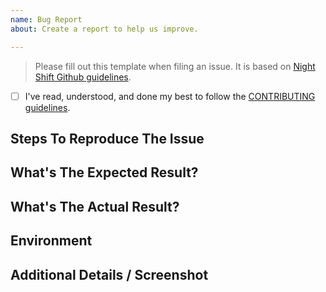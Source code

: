 ```yaml
---
name: Bug Report
about: Create a report to help us improve.

---
```


> Please fill out this template when filing an issue. It is based on [Night Shift Github guidelines](https://github.com/nshift/github-guidelines).

* [ ] I've read, understood, and done my best to follow the [CONTRIBUTING guidelines](/CONTRIBUTING.md).

## Steps To Reproduce The Issue
<!-- 
	List the high-level objectives of this issue.

	Example:

	1. `git clone https://github.com/nshift/setup.sh`
	2. `cd setup.sh`
	3. `sudo ./setup.sh`
-->

## What's The Expected Result?
<!-- Describe your expectation with examples. -->

## What's The Actual Result?
<!-- Describe the actual result using logs. -->

## Environment
<!--
	Please provide the information about your evironment:
	
	- Link your Mac OSX version
	- Link the information of `brew --version`
	- Link the information of `ruby --version`
	- Link the information of `bundle --version`.
-->

## Additional Details / Screenshot
<!-- Add screenshot if it's necessary. -->
<!-- Feel free to add details if you feel it will help us to better understand it. -->